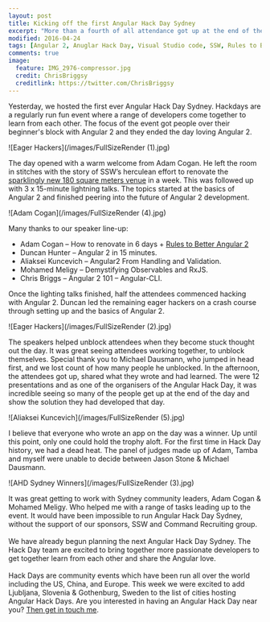 ```yaml
---
layout: post
title: Kicking off the first Angular Hack Day Sydney
excerpt: "More than a fourth of all attendance got up at the end of the day and showed the angular apps they had developed on that day."
modified: 2016-04-24
tags: [Angular 2, Anuglar Hack Day, Visual Studio code, SSW, Rules to Better Angular 2]
comments: true
image:
  feature: IMG_2976-compressor.jpg
  credit: ChrisBriggsy
  creditlink: https://twitter.com/ChrisBriggsy
---
```


Yesterday, we hosted the first ever Angular Hack Day Sydney. Hackdays are a regularly run fun event where a range of developers come together to learn from each other. The focus of the event got people over their beginner's block with Angular 2 and they ended the day loving Angular 2.
 
![Eager Hackers](/images/FullSizeRender (1).jpg)

The day opened with a warm welcome from Adam Cogan. He left the room in stitches with the story of SSW’s herculean effort to renovate the [sparklingly new 180 square meters venue](https://www.ssw.com.au/ssw/Events/Venues/Hire-Conference-Room.aspx) in a week. This was followed up with 3 x 15-minute lightning talks. The topics started at the basics of Angular 2 and finished peering into the future of Angular 2 development.

![Adam Cogan](/images/FullSizeRender (4).jpg)

Many thanks to our speaker line-up:

* Adam Cogan – How to renovate in 6 days + [Rules to Better Angular 2](https://rules.ssw.com.au/rules-to-better-angular-2)
* Duncan Hunter – Angular 2 in 15 minutes.
* Aliaksei Kuncevich – Angular2 From Handling and Validation.
* Mohamed Meligy – Demystifying Observables and RxJS.
* Chris Briggs – Angular 2 101 – Angular-CLI.

Once the lighting talks finished, half the attendees commenced hacking with Angular 2. Duncan led the remaining eager hackers on a crash course through setting up and the basics of Angular 2. 

![Eager Hackers](/images/FullSizeRender (2).jpg)

The speakers helped unblock attendees when they become stuck thought out the day. It was great seeing attendees working together, to unblock themselves. Special thank you to Michael Dausmann, who jumped in head first, and we lost count of how many people he unblocked.
In the afternoon, the attendees got up, shared what they wrote and had learned. The were 12 presentations and as one of the organisers of the Angular Hack Day, it was incredible seeing so many of the people get up at the end of the day and show the solution they had developed that day. 

![Aliaksei Kuncevich](/images/FullSizeRender (5).jpg)

I believe that everyone who wrote an app on the day was a winner. Up until this point, only one could hold the trophy aloft. For the first time in Hack Day history, we had a dead heat. The panel of judges made up of Adam, Tamba and myself were unable to decide between Jason Stone & Michael Dausmann.
 
![AHD Sydney Winners](/images/FullSizeRender (3).jpg)
 
It was great getting to work with Sydney community leaders, Adam Cogan & Mohamed Meligy. Who helped me with a range of tasks leading up to the event. It would have been impossible to run Angular Hack Day Sydney, without the support of our sponsors, SSW and Command Recruiting group. <br><br>We have already begun planning the next Angular Hack Day Sydney.  The Hack Day team are excited to bring together more passionate developers to get together learn from each other and share the Angular love.<br><br>Hack Days are community events which have been run all over the world including the US, China, and Europe. This week we were excited to add Ljubljana, Slovenia & Gothenburg, Sweden to the list of cities hosting Angular Hack Days. Are you interested in having an Angular Hack Day near you? [Then get in touch me](http://angularhackday.com/angular-hack-day-near-you/).